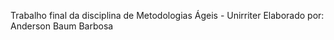 Trabalho final da disciplina de Metodologias Ágeis - Unirriter
Elaborado por: Anderson Baum Barbosa

